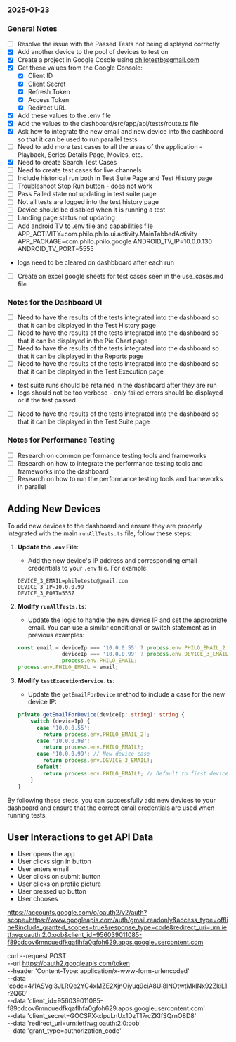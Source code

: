 ### 2025-01-23
### General Notes
- [ ] Resolve the issue with the Passed Tests not being displayed correctly
- [x] Add another device to the pool of devices to test on
- [x] Create a project in Google Cosole using philotestb@gmail.com
- [x] Get these values from the Google Console:
    - [x] Client ID
    - [x] Client Secret
    - [x] Refresh Token
    - [x] Access Token
    - [x] Redirect URL
- [x] Add these values to the .env file
- [x] Add the values to the dashboard/src/app/api/tests/route.ts file
- [x] Ask how to integrate the new email and new device into the dashboard so that it can be used to run parallel tests
- [ ] Need to add more test cases to all the areas of the application - Playback, Series Details Page, Movies, etc.
- [x] Need to create Search Test Cases 
- [ ] Need to create test cases for live channels
- [ ] Include historical run both in Test Suite Page and Test History page 
- [ ] Troubleshoot Stop Run button - does not work
- [ ] Pass Failed state not updating in test suite page
- [ ] Not all tests are logged into the test history page
- [ ] Device should be disabled when it is running a test
- [ ] Landing page status not updating
- [ ] Add android TV to .env file and capabilities file
  APP_ACTIVITY=com.philo.philo.ui.activity.MainTabbedActivity
  APP_PACKAGE=com.philo.philo.google
  ANDROID_TV_IP=10.0.0.130
  ANDROID_TV_PORT=5555
- logs need to be cleared on dashbboard after each run
- [ ] Create an excel google sheets for test cases seen in the use_cases.md file


### Notes for the Dashboard UI
- [ ] Need to have the results of the tests integrated into the dashboard so that it can be displayed in the Test History page
- [ ] Need to have the results of the tests integrated into the dashboard so that it can be displayed in the Pie Chart page
- [ ] Need to have the results of the tests integrated into the dashboard so that it can be displayed in the  Reports page
- [ ] Need to have the results of the tests integrated into the dashboard so that it can be displayed in the Test Execution page
- test suite runs should be retained in the dashboard after they are run
- logs should not be too verbose - only failed errors should be displayed or if the test passed
- [ ] Need to have the results of the tests integrated into the dashboard so that it can be displayed in the Test Suite page

### Notes for Performance Testing
- [ ] Research on common performance testing tools and frameworks
- [ ] Research on how to integrate the performance testing tools and frameworks into the dashboard
- [ ] Research on how to run the performance testing tools and frameworks in parallel

## Adding New Devices

To add new devices to the dashboard and ensure they are properly integrated with the main `runAllTests.ts` file, follow these steps:

1. **Update the `.env` File**:
   - Add the new device's IP address and corresponding email credentials to your `.env` file. For example:

   ```env
   DEVICE_3_EMAIL=philotestc@gmail.com
   DEVICE_3_IP=10.0.0.99
   DEVICE_3_PORT=5557
   ```

2. **Modify `runAllTests.ts`**:
   - Update the logic to handle the new device IP and set the appropriate email. You can use a similar conditional or switch statement as in previous examples:

   ```typescript
   const email = deviceIp === '10.0.0.55' ? process.env.PHILO_EMAIL_2 :
                 deviceIp === '10.0.0.99' ? process.env.DEVICE_3_EMAIL :
                 process.env.PHILO_EMAIL;
   process.env.PHILO_EMAIL = email;
   ```

3. **Modify `testExecutionService.ts`**:
   - Update the `getEmailForDevice` method to include a case for the new device IP:

   ```typescript
   private getEmailForDevice(deviceIp: string): string {
       switch (deviceIp) {
         case '10.0.0.55':
           return process.env.PHILO_EMAIL_2!;
         case '10.0.0.98':
           return process.env.PHILO_EMAIL!;
         case '10.0.0.99': // New device case
           return process.env.DEVICE_3_EMAIL!;
         default:
           return process.env.PHILO_EMAIL!; // Default to first device
       }
   }
   ```

By following these steps, you can successfully add new devices to your dashboard and ensure that the correct email credentials are used when running tests.



## User Interactions to get API Data
- User opens the app
- User clicks sign in button
- User enters email
- User clicks on submit button
- User clicks on profile picture
- User pressed up button
- User chooses 


https://accounts.google.com/o/oauth2/v2/auth?scope=https://www.googleapis.com/auth/gmail.readonly&access_type=offline&include_granted_scopes=true&response_type=code&redirect_uri=urn:ietf:wg:oauth:2.0:oob&client_id=956039011085-f89cdcov6mncuedfkqaflhfa0gfoh629.apps.googleusercontent.com

 curl --request POST \
       --url https://oauth2.googleapis.com/token \
       --header 'Content-Type: application/x-www-form-urlencoded' \
       --data 'code=4/1ASVgi3JLRQe2YG4xMZE2XjnOiyuq9ciA8UI8lNOtwtMkINx92ZkiL1r2Q60' \
       --data 'client_id=956039011085-f89cdcov6mncuedfkqaflhfa0gfoh629.apps.googleusercontent.com' \
       --data 'client_secret=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' \
       --data 'redirect_uri=urn:ietf:wg:oauth:2.0:oob' \
       --data 'grant_type=authorization_code'